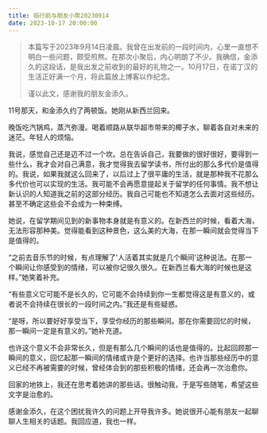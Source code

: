 ```yaml
---
title: 临行前与朋友小聚20230914
date: 2023-10-17 20:00:00
---
```


> 本篇写于2023年9月14日凌晨。我曾在出发前的一段时间内，心里一直想不明白一些问题，颇受煎熬。在那次小聚后，内心明朗了不少。我确信，金添久的这段话，是我出发之前收到的最好的礼物之一。10月17日，在诺丁汉的生活正好满一个月，将此篇放上博客以作纪念。
>
> 谨以此文，感谢我的朋友金添久。

11号那天，和金添久约了两顿饭。她刚从新西兰回来。

晚饭吃汽锅鸡，蒸汽弥漫。喝着顺路从联华超市带来的椰子水，聊着各自对未来的迷茫。年轻人的烦恼。

我说，感觉自己还是迈不过一个坎。总在告诉自己，我要做的很好很好，要得到一些什么，我才会对自己满意，我才觉得我去留学读书，所付出的那么多代价是值得的。我说，如果我就这么回来了，以后过上了很平庸的生活，就是那种我不花那么多代价也可以实现的生活。我可能不会再愿意提起关于留学的任何事情。我不想让新认识的人知道我之前的这部分经历。我自己可能也不知道怎么去面对这些经历。甚至不确定这些会不会成为一种束缚。

她说，在留学期间见到的新事物本身就是有意义的。在新西兰的时候，看着大海，无法形容那种美。觉得能看到这种景色，这么美的大海，在那一瞬间就会觉得当下是值得的。

“之前去音乐节的时候，有点理解了'人活着其实就是几个瞬间'这种说法。在那一个瞬间让你感受到的情绪，可以被你记很久很久。在新西兰看大海的时候也是这样。”她笑着补充。

“有些意义它可能不是长久的，它可能不会持续到你一生都觉得这是有意义的，或者说不会持续在很长的一段时间之内。”我还是有些疑惑。

“是呀，所以要好好享受当下，享受你经历的那些瞬间。那在你需要回忆的时候，那一瞬间一定是有意义的。”她补充道。

也许这个意义不会非常长久，但是有那么几个瞬间的话也是值得的。比起回顾那一瞬间的意义，回忆起那一瞬间的情绪或许是个更好的选择。也许当那些经历中的意义已经不再被需要的时候，曾经体会到的那些积极的情绪，还会再一次治愈你。

回家的地铁上，我还在思考着她讲的那些话。很触动我，于是写些随笔，希望这些文字是治愈的。

感谢金添久，在这个困扰我许久的问题上开导我许多。她说很开心能有朋友一起聊聊人生相关的话题。我回应道，我也一样。